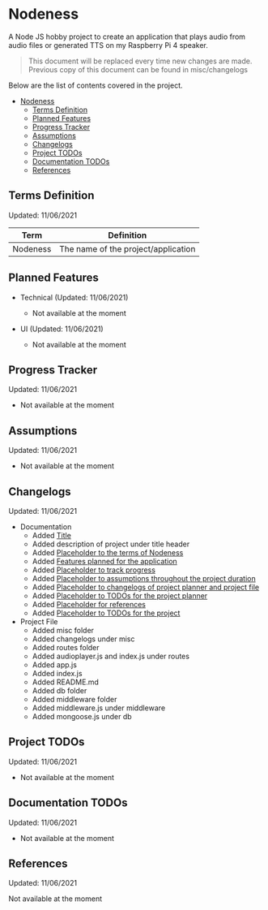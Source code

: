 # Nodeness

A Node JS hobby project to create an application that plays audio from audio files or generated TTS on my Raspberry Pi 4 speaker.

> This document will be replaced every time new changes are made. Previous copy of this document can be found in misc/changelogs

Below are the list of contents covered in the project.

- [Nodeness](#nodeness)
  - [Terms Definition](#terms-definition)
  - [Planned Features](#planned-features)
  - [Progress Tracker](#progress-tracker)
  - [Assumptions](#assumptions)
  - [Changelogs](#changelogs)
  - [Project TODOs](#project-todos)
  - [Documentation TODOs](#documentation-todos)
  - [References](#references)

## Terms Definition

Updated: 11/06/2021

| Term  |  Definition |
|---|---|
| Nodeness | The name of the project/application  |

## Planned Features

- Technical (Updated: 11/06/2021)
  - Not available at the moment

- UI (Updated: 11/06/2021)
  - Not available at the moment

## Progress Tracker

Updated: 11/06/2021

- Not available at the moment

## Assumptions

Updated: 11/06/2021

- Not available at the moment

## Changelogs

Updated: 11/06/2021

- Documentation
  - Added [Title](#nodeness)
  - Added description of project under title header
  - Added [Placeholder to the terms of Nodeness](#terms-definition)
  - Added [Features planned for the application](#planned-features)
  - Added [Placeholder to track progress](#progress-tracker)
  - Added [Placeholder to assumptions throughout the project duration](#assumptions)
  - Added [Placeholder to changelogs of project planner and project file](#changelogs)
  - Added [Placeholder to TODOs for the project planner](#documentation-todos)
  - Added [Placeholder for references](#references)
  - Added [Placeholder to TODOs for the project](#project-todos)
- Project File
  - Added misc folder
  - Added changelogs under misc
  - Added routes folder
  - Added audioplayer.js and index.js under routes
  - Added app.js
  - Added index.js
  - Added README.md
  - Added db folder
  - Added middleware folder
  - Added middleware.js under middleware
  - Added mongoose.js under db

## Project TODOs

Updated: 11/06/2021

- Not available at the moment

## Documentation TODOs

Updated: 11/06/2021

- Not available at the moment

## References

Updated: 11/06/2021

Not available at the moment
